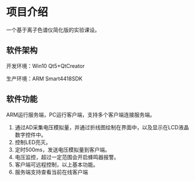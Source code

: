 # 项目介绍

一个基于离子色谱仪简化版的实验课设。



## 软件架构

开发环境：Win10    Qt5+QtCreator

生产环境：ARM Smart4418SDK



## 软件功能

ARM运行服务端，PC运行客户端，支持多个客户端连接服务端。

1. 通过AD采集电压模拟量，并通过折线图绘制在界面中，以及显示在LCD液晶数字控件中。
2. 控制LED亮灭。
3. 定时500ms，发送电压模拟量到客户端。
4. 电压监控，超过一定范围会开启蜂鸣器报警。
5. 客户端可远程控制，以上基本功能。
6. 服务端支持查看当前在线客户端